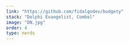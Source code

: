 ```yaml
---
link: "https://github.com/fidalgodev/budgety"
stack: "Delphi Evangelist, Combol"
image: "DN.jpg"
order: 4
type: nerds
---
```

